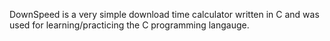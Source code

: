DownSpeed is a very simple download time calculator written in C and was used for learning/practicing the C programming langauge.
